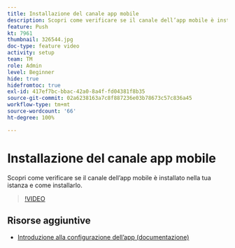 ```yaml
---
title: Installazione del canale app mobile
description: Scopri come verificare se il canale dell’app mobile è installato nella tua istanza e come installarlo.
feature: Push
kt: 7961
thumbnail: 326544.jpg
doc-type: feature video
activity: setup
team: TM
role: Admin
level: Beginner
hide: true
hidefromtoc: true
exl-id: 417ef7bc-bbac-42a0-8a4f-fd04381f8b35
source-git-commit: 02a6238163a7c8f887236e03b78673c57c836a45
workflow-type: tm+mt
source-wordcount: '66'
ht-degree: 100%

---
```


# Installazione del canale app mobile

Scopri come verificare se il canale dell’app mobile è installato nella tua istanza e come installarlo.

>[!VIDEO](https://video.tv.adobe.com/v/326544?quality=12)

## Risorse aggiuntive

* [Introduzione alla configurazione dell’app (documentazione)](https://experienceleague.adobe.com/docs/campaign-classic/using/sending-messages/sending-push-notifications/configure-the-mobile-app/get-started-app-config.html?lang=it)
